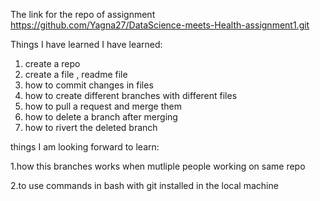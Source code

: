 The link for the repo of assignment
https://github.com/Yagna27/DataScience-meets-Health-assignment1.git

Things I have learned
I have learned:

1. create a repo
2. create a file , readme file 
3. how to commit changes in files
4. how to create different branches with different files
5. how to pull a request and merge them
6. how to delete a branch after merging
7. how to rivert the deleted branch

things I am looking forward to learn:

1.how this branches works when mutliple people working on same repo


2.to use commands in bash with git installed in the local machine
